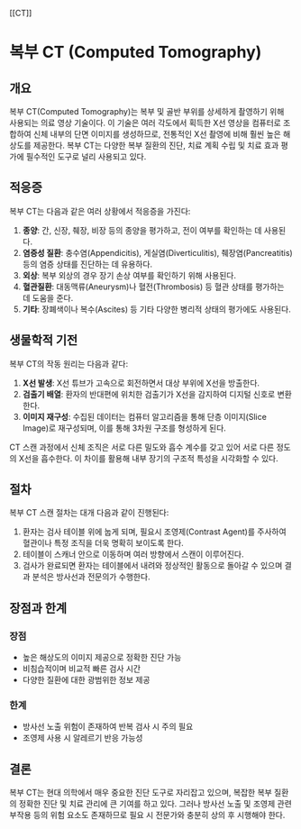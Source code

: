 [[CT]]

# 복부 CT (Computed Tomography)

## 개요
복부 CT(Computed Tomography)는 복부 및 골반 부위를 상세하게 촬영하기 위해 사용되는 의료 영상 기술이다. 이 기술은 여러 각도에서 획득한 X선 영상을 컴퓨터로 조합하여 신체 내부의 단면 이미지를 생성하므로, 전통적인 X선 촬영에 비해 훨씬 높은 해상도를 제공한다. 복부 CT는 다양한 복부 질환의 진단, 치료 계획 수립 및 치료 효과 평가에 필수적인 도구로 널리 사용되고 있다.

## 적응증
복부 CT는 다음과 같은 여러 상황에서 적응증을 가진다:

1. **종양**: 간, 신장, 췌장, 비장 등의 종양을 평가하고, 전이 여부를 확인하는 데 사용된다.
2. **염증성 질환**: 충수염(Appendicitis), 게실염(Diverticulitis), 췌장염(Pancreatitis) 등의 염증 상태를 진단하는 데 유용하다.
3. **외상**: 복부 외상의 경우 장기 손상 여부를 확인하기 위해 사용된다.
4. **혈관질환**: 대동맥류(Aneurysm)나 혈전(Thrombosis) 등 혈관 상태를 평가하는 데 도움을 준다.
5. **기타**: 장폐색이나 복수(Ascites) 등 기타 다양한 병리적 상태의 평가에도 사용된다.

## 생물학적 기전
복부 CT의 작동 원리는 다음과 같다:

1. **X선 발생**: X선 튜브가 고속으로 회전하면서 대상 부위에 X선을 방출한다.
2. **검출기 배열**: 환자의 반대편에 위치한 검출기가 X선을 감지하여 디지털 신호로 변환한다.
3. **이미지 재구성**: 수집된 데이터는 컴퓨터 알고리즘을 통해 단층 이미지(Slice Image)로 재구성되며, 이를 통해 3차원 구조를 형성하게 된다.

CT 스캔 과정에서 신체 조직은 서로 다른 밀도와 흡수 계수를 갖고 있어 서로 다른 정도의 X선을 흡수한다. 이 차이를 활용해 내부 장기의 구조적 특성을 시각화할 수 있다.

## 절차
복부 CT 스캔 절차는 대개 다음과 같이 진행된다:

1. 환자는 검사 테이블 위에 눕게 되며, 필요시 조영제(Contrast Agent)를 주사하여 혈관이나 특정 조직을 더욱 명확히 보이도록 한다.
2. 테이블이 스캐너 안으로 이동하며 여러 방향에서 스캔이 이루어진다.
3. 검사가 완료되면 환자는 테이블에서 내려와 정상적인 활동으로 돌아갈 수 있으며 결과 분석은 방사선과 전문의가 수행한다.

## 장점과 한계
### 장점
- 높은 해상도의 이미지 제공으로 정확한 진단 가능
- 비침습적이며 비교적 빠른 검사 시간
- 다양한 질환에 대한 광범위한 정보 제공

### 한계
- 방사선 노출 위험이 존재하여 반복 검사 시 주의 필요
- 조영제 사용 시 알레르기 반응 가능성

## 결론
복부 CT는 현대 의학에서 매우 중요한 진단 도구로 자리잡고 있으며, 복잡한 복부 질환의 정확한 진단 및 치료 관리에 큰 기여를 하고 있다. 그러나 방사선 노출 및 조영제 관련 부작용 등의 위험 요소도 존재하므로 필요 시 전문가와 충분히 상의 후 시행해야 한다.